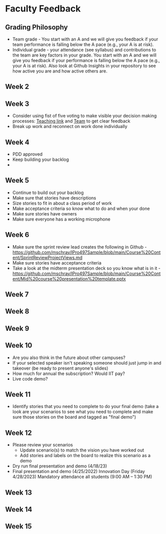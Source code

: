 # Faculty Feedback #

## Grading Philosophy ##
- Team grade - You start with an A and we will give you feedback if your team performance is falling below the A pace (e.g., your A is at risk).
- Individual grade - your attendance (see syllabus) and contributions to the team are key factors in your grade.  You start with an A and we will give you feedback if your performance is falling below the A pace (e.g., your A is at risk).  Also look at Github Insights in your repository to see how active you are and how active others are.

## Week 2 ##

## Week 3 ##
- Consider using fist of five voting to make visible your decision making processes: [Teaching link](https://github.com/mschray/IPro497Sample/blob/main/External%20Course%20Aids/Fist%20%20of%20Five%20teaching%20feedback.jpg) and [Team](https://github.com/mschray/IPro497Sample/blob/main/External%20Course%20Aids/Fist%20of%20five%20team%20feedback.jpg) to get clear feedback
- Break up work and reconnect on work done individually

## Week 4 ##
- PDD approved
- Keep building your backlog
- 
## Week 5 ##
- Continue to build out your backlog
- Make sure that stories have descriptions
- Size stories to fit in about a class period of work 
- Make acceptance criteria so know what to do and when your done
- Make sure stories have owners 
- Make sure everyone has a working microphone

## Week 6 ##
- Make sure the sprint review lead creates the following in Github -https://github.com/mschray/IPro497Sample/blob/main/Course%20Content/SprintReviewProjectViews.md
- Make sure stories have acceptance criteria
- Take a look at the midterm presentation deck so you know what is in it -https://github.com/mschray/IPro497Sample/blob/main/Course%20Content/Mid%20course%20presentation%20template.pptx

## Week 7 ##

## Week 8 ##

## Week 9 ##

## Week 10 ##
- Are you also think in the future about other campuses?
- If your selected speaker isn't speaking someone should just jump in and takeover (be ready to present anyone's slides)
- How much for annual the subscription?  Would IIT pay?  
- Live code demo?

## Week 11 ##
- Identify stories that you need to complete to do your final demo (take a look are your scenarios to see what you need to complete and make sure those stories on the board and tagged as "final demo")
## Week 12 ##
- Please review your scenarios  
	- Update scenario(s) to match the vision you have worked out
	- Add stories and labels on the board to realize this scenario as a demo
- Dry run final presentation and demo (4/18/23)
- Final presentation and demo (4/25/2022)
Innovation Day (Friday 4/28/2023) Mandatory attendance all students (9:00 AM – 1:30 PM)

## Week 13 ##

## Week 14 ##

## Week 15 ##
